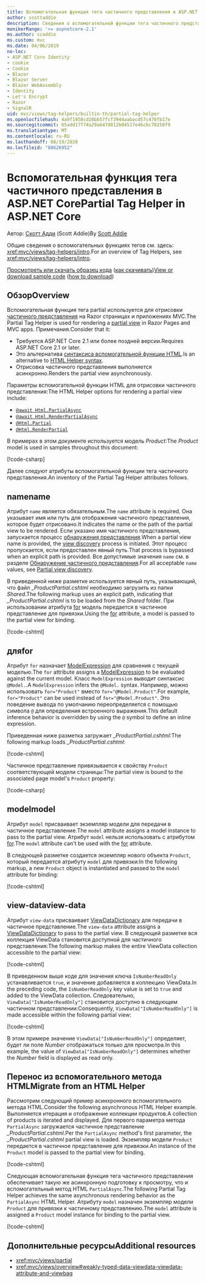 ```yaml
---
title: Вспомогательная функция тега частичного представления в ASP.NET Core
author: scottaddie
description: Сведения о вспомогательной функции тега частичного представления в ASP.NET и роли каждого из его атрибутов в отрисовке частичного представления.
monikerRange: '>= aspnetcore-2.1'
ms.author: scaddie
ms.custom: mvc
ms.date: 04/06/2019
no-loc:
- ASP.NET Core Identity
- cookie
- Cookie
- Blazor
- Blazor Server
- Blazor WebAssembly
- Identity
- Let's Encrypt
- Razor
- SignalR
uid: mvc/views/tag-helpers/builtin-th/partial-tag-helper
ms.openlocfilehash: 4a9f1958cd26bb57fcf3944aabacd57c470fb17e
ms.sourcegitcommit: 65add17f74a29a647d812b04517e46cbc78258f9
ms.translationtype: MT
ms.contentlocale: ru-RU
ms.lasthandoff: 08/19/2020
ms.locfileid: "88626952"
---
```

# <a name="partial-tag-helper-in-aspnet-core"></a><span data-ttu-id="ef635-103">Вспомогательная функция тега частичного представления в ASP.NET Core</span><span class="sxs-lookup"><span data-stu-id="ef635-103">Partial Tag Helper in ASP.NET Core</span></span>

<span data-ttu-id="ef635-104">Автор: [Скотт Адди](https://github.com/scottaddie) (Scott Addie)</span><span class="sxs-lookup"><span data-stu-id="ef635-104">By [Scott Addie](https://github.com/scottaddie)</span></span>

<span data-ttu-id="ef635-105">Общие сведения о вспомогательных функциях тегов см. здесь: <xref:mvc/views/tag-helpers/intro>.</span><span class="sxs-lookup"><span data-stu-id="ef635-105">For an overview of Tag Helpers, see <xref:mvc/views/tag-helpers/intro>.</span></span>

<span data-ttu-id="ef635-106">[Просмотреть или скачать образец кода](https://github.com/dotnet/AspNetCore.Docs/tree/master/aspnetcore/mvc/views/tag-helpers/built-in/samples) ([как скачивать](xref:index#how-to-download-a-sample))</span><span class="sxs-lookup"><span data-stu-id="ef635-106">[View or download sample code](https://github.com/dotnet/AspNetCore.Docs/tree/master/aspnetcore/mvc/views/tag-helpers/built-in/samples) ([how to download](xref:index#how-to-download-a-sample))</span></span>

## <a name="overview"></a><span data-ttu-id="ef635-107">Обзор</span><span class="sxs-lookup"><span data-stu-id="ef635-107">Overview</span></span>

<span data-ttu-id="ef635-108">Вспомогательная функция тега partial используется для отрисовки [частичного представления](xref:mvc/views/partial) на Razor страницах и приложениях MVC.</span><span class="sxs-lookup"><span data-stu-id="ef635-108">The Partial Tag Helper is used for rendering a [partial view](xref:mvc/views/partial) in Razor Pages and MVC apps.</span></span> <span data-ttu-id="ef635-109">Примечания.</span><span class="sxs-lookup"><span data-stu-id="ef635-109">Consider that it:</span></span>

* <span data-ttu-id="ef635-110">Требуется ASP.NET Core 2.1 или более поздней версии.</span><span class="sxs-lookup"><span data-stu-id="ef635-110">Requires ASP.NET Core 2.1 or later.</span></span>
* <span data-ttu-id="ef635-111">Это альтернатива [синтаксиса вспомогательной функции HTML](xref:mvc/views/partial#reference-a-partial-view).</span><span class="sxs-lookup"><span data-stu-id="ef635-111">Is an alternative to [HTML Helper syntax](xref:mvc/views/partial#reference-a-partial-view).</span></span>
* <span data-ttu-id="ef635-112">Отрисовка частичного представления выполняется асинхронно.</span><span class="sxs-lookup"><span data-stu-id="ef635-112">Renders the partial view asynchronously.</span></span>

<span data-ttu-id="ef635-113">Параметры вспомогательной функции HTML для отрисовки частичного представления:</span><span class="sxs-lookup"><span data-stu-id="ef635-113">The HTML Helper options for rendering a partial view include:</span></span>

* [`@await Html.PartialAsync`](/dotnet/api/microsoft.aspnetcore.mvc.rendering.htmlhelperpartialextensions.partialasync)
* [`@await Html.RenderPartialAsync`](/dotnet/api/microsoft.aspnetcore.mvc.rendering.htmlhelperpartialextensions.renderpartialasync)
* [`@Html.Partial`](/dotnet/api/microsoft.aspnetcore.mvc.rendering.htmlhelperpartialextensions.partial)
* [`@Html.RenderPartial`](/dotnet/api/microsoft.aspnetcore.mvc.rendering.htmlhelperpartialextensions.renderpartial)

<span data-ttu-id="ef635-114">В примерах в этом документе используется модель *Product*:</span><span class="sxs-lookup"><span data-stu-id="ef635-114">The *Product* model is used in samples throughout this document:</span></span>

[!code-csharp[](samples/TagHelpersBuiltIn/Models/Product.cs)]

<span data-ttu-id="ef635-115">Далее следуют атрибуты вспомогательной функции тега частичного представления.</span><span class="sxs-lookup"><span data-stu-id="ef635-115">An inventory of the Partial Tag Helper attributes follows.</span></span>

## <a name="name"></a><span data-ttu-id="ef635-116">name</span><span class="sxs-lookup"><span data-stu-id="ef635-116">name</span></span>

<span data-ttu-id="ef635-117">Атрибут `name` является обязательным.</span><span class="sxs-lookup"><span data-stu-id="ef635-117">The `name` attribute is required.</span></span> <span data-ttu-id="ef635-118">Она указывает имя или путь для отображения частичного представления, которое будет отрисовано.</span><span class="sxs-lookup"><span data-stu-id="ef635-118">It indicates the name or the path of the partial view to be rendered.</span></span> <span data-ttu-id="ef635-119">Если указано имя частичного представления, запускается процесс [обнаружения представления](xref:mvc/views/overview#view-discovery).</span><span class="sxs-lookup"><span data-stu-id="ef635-119">When a partial view name is provided, the [view discovery](xref:mvc/views/overview#view-discovery) process is initiated.</span></span> <span data-ttu-id="ef635-120">Этот процесс пропускается, если предоставлен явный путь.</span><span class="sxs-lookup"><span data-stu-id="ef635-120">That process is bypassed when an explicit path is provided.</span></span> <span data-ttu-id="ef635-121">Все допустимые значения `name` см. в разделе [Обнаружение частичного представления](xref:mvc/views/partial#partial-view-discovery).</span><span class="sxs-lookup"><span data-stu-id="ef635-121">For all acceptable `name` values, see [Partial view discovery](xref:mvc/views/partial#partial-view-discovery).</span></span>

<span data-ttu-id="ef635-122">В приведенной ниже разметке используется явный путь, указывающий, что файл *_ProductPartial.cshtml* необходимо загрузить из папки *Shared*.</span><span class="sxs-lookup"><span data-stu-id="ef635-122">The following markup uses an explicit path, indicating that *_ProductPartial.cshtml* is to be loaded from the *Shared* folder.</span></span> <span data-ttu-id="ef635-123">При использовании атрибута [for](#for) модель передается в частичное представление для привязки.</span><span class="sxs-lookup"><span data-stu-id="ef635-123">Using the [for](#for) attribute, a model is passed to the partial view for binding.</span></span>

[!code-cshtml[](samples/TagHelpersBuiltIn/Pages/Product.cshtml?name=snippet_Name)]

## <a name="for"></a><span data-ttu-id="ef635-124">для</span><span class="sxs-lookup"><span data-stu-id="ef635-124">for</span></span>

<span data-ttu-id="ef635-125">Атрибут `for` назначает [ModelExpression](/dotnet/api/microsoft.aspnetcore.mvc.viewfeatures.modelexpression) для сравнения с текущей моделью.</span><span class="sxs-lookup"><span data-stu-id="ef635-125">The `for` attribute assigns a [ModelExpression](/dotnet/api/microsoft.aspnetcore.mvc.viewfeatures.modelexpression) to be evaluated against the current model.</span></span> <span data-ttu-id="ef635-126">Класс `ModelExpression` выводит синтаксис `@Model.`.</span><span class="sxs-lookup"><span data-stu-id="ef635-126">A `ModelExpression` infers the `@Model.` syntax.</span></span> <span data-ttu-id="ef635-127">Например, можно использовать `for="Product"` вместо `for="@Model.Product"`.</span><span class="sxs-lookup"><span data-stu-id="ef635-127">For example, `for="Product"` can be used instead of `for="@Model.Product"`.</span></span> <span data-ttu-id="ef635-128">Это поведение вывода по умолчанию переопределяется с помощью символа `@` для определения встроенного выражения.</span><span class="sxs-lookup"><span data-stu-id="ef635-128">This default inference behavior is overridden by using the `@` symbol to define an inline expression.</span></span>

<span data-ttu-id="ef635-129">Приведенная ниже разметка загружает *_ProductPartial.cshtml*:</span><span class="sxs-lookup"><span data-stu-id="ef635-129">The following markup loads *_ProductPartial.cshtml*:</span></span>

[!code-cshtml[](samples/TagHelpersBuiltIn/Pages/Product.cshtml?name=snippet_For)]

<span data-ttu-id="ef635-130">Частичное представление привязывается к свойству `Product` соответствующей модели страницы:</span><span class="sxs-lookup"><span data-stu-id="ef635-130">The partial view is bound to the associated page model's `Product` property:</span></span>

[!code-csharp[](samples/TagHelpersBuiltIn/Pages/Product.cshtml.cs?highlight=8)]

## <a name="model"></a><span data-ttu-id="ef635-131">model</span><span class="sxs-lookup"><span data-stu-id="ef635-131">model</span></span>

<span data-ttu-id="ef635-132">Атрибут `model` присваивает экземпляр модели для передачи в частичное представление.</span><span class="sxs-lookup"><span data-stu-id="ef635-132">The `model` attribute assigns a model instance to pass to the partial view.</span></span> <span data-ttu-id="ef635-133">Атрибут `model` нельзя использовать с атрибутом [for](#for).</span><span class="sxs-lookup"><span data-stu-id="ef635-133">The `model` attribute can't be used with the [for](#for) attribute.</span></span>

<span data-ttu-id="ef635-134">В следующей разметке создается экземпляр нового объекта `Product`, который передается атрибуту `model` для привязки:</span><span class="sxs-lookup"><span data-stu-id="ef635-134">In the following markup, a new `Product` object is instantiated and passed to the `model` attribute for binding:</span></span>

[!code-cshtml[](samples/TagHelpersBuiltIn/Pages/Product.cshtml?name=snippet_Model)]

## <a name="view-data"></a><span data-ttu-id="ef635-135">view-data</span><span class="sxs-lookup"><span data-stu-id="ef635-135">view-data</span></span>

<span data-ttu-id="ef635-136">Атрибут `view-data` присваивает [ViewDataDictionary](/dotnet/api/microsoft.aspnetcore.mvc.viewfeatures.viewdatadictionary) для передачи в частичное представление.</span><span class="sxs-lookup"><span data-stu-id="ef635-136">The `view-data` attribute assigns a [ViewDataDictionary](/dotnet/api/microsoft.aspnetcore.mvc.viewfeatures.viewdatadictionary) to pass to the partial view.</span></span> <span data-ttu-id="ef635-137">В следующей разметке вся коллекция ViewData становится доступной для частичного представления:</span><span class="sxs-lookup"><span data-stu-id="ef635-137">The following markup makes the entire ViewData collection accessible to the partial view:</span></span>

[!code-cshtml[](samples/TagHelpersBuiltIn/Pages/Product.cshtml?name=snippet_ViewData&highlight=5-)]

<span data-ttu-id="ef635-138">В приведенном выше коде для значения ключа `IsNumberReadOnly` устанавливается `true`, и значение добавляется в коллекцию ViewData.</span><span class="sxs-lookup"><span data-stu-id="ef635-138">In the preceding code, the `IsNumberReadOnly` key value is set to `true` and added to the ViewData collection.</span></span> <span data-ttu-id="ef635-139">Следовательно, `ViewData["IsNumberReadOnly"]` становится доступно в следующем частичном представлении:</span><span class="sxs-lookup"><span data-stu-id="ef635-139">Consequently, `ViewData["IsNumberReadOnly"]` is made accessible within the following partial view:</span></span>

[!code-cshtml[](samples/TagHelpersBuiltIn/Pages/Shared/_ProductViewDataPartial.cshtml?highlight=5)]

<span data-ttu-id="ef635-140">В этом примере значение `ViewData["IsNumberReadOnly"]` определяет, будет ли поле *Number* отображаться только для просмотра.</span><span class="sxs-lookup"><span data-stu-id="ef635-140">In this example, the value of `ViewData["IsNumberReadOnly"]` determines whether the *Number* field is displayed as read only.</span></span>

## <a name="migrate-from-an-html-helper"></a><span data-ttu-id="ef635-141">Перенос из вспомогательного метода HTML</span><span class="sxs-lookup"><span data-stu-id="ef635-141">Migrate from an HTML Helper</span></span>

<span data-ttu-id="ef635-142">Рассмотрим следующий пример асинхронного вспомогательного метода HTML.</span><span class="sxs-lookup"><span data-stu-id="ef635-142">Consider the following asynchronous HTML Helper example.</span></span> <span data-ttu-id="ef635-143">Выполняется итерация и отображение коллекции продуктов.</span><span class="sxs-lookup"><span data-stu-id="ef635-143">A collection of products is iterated and displayed.</span></span> <span data-ttu-id="ef635-144">Для первого параметра метода `PartialAsync` загружается частичное представление *_ProductPartial.cshtml*.</span><span class="sxs-lookup"><span data-stu-id="ef635-144">Per the `PartialAsync` method's first parameter, the *_ProductPartial.cshtml* partial view is loaded.</span></span> <span data-ttu-id="ef635-145">Экземпляр модели `Product` передается в частичное представление для привязки.</span><span class="sxs-lookup"><span data-stu-id="ef635-145">An instance of the `Product` model is passed to the partial view for binding.</span></span>

[!code-cshtml[](samples/TagHelpersBuiltIn/Pages/Products.cshtml?name=snippet_HtmlHelper&highlight=3)]

<span data-ttu-id="ef635-146">Следующая вспомогательная функция тега частичного представления обеспечивает такую же асинхронную подготовку к просмотру, что и вспомогательный метод HTML `PartialAsync`.</span><span class="sxs-lookup"><span data-stu-id="ef635-146">The following Partial Tag Helper achieves the same asynchronous rendering behavior as the `PartialAsync` HTML Helper.</span></span> <span data-ttu-id="ef635-147">Атрибуту `model` назначен экземпляр модели `Product` для привязки к частичному представлению.</span><span class="sxs-lookup"><span data-stu-id="ef635-147">The `model` attribute is assigned a `Product` model instance for binding to the partial view.</span></span>

[!code-cshtml[](samples/TagHelpersBuiltIn/Pages/Products.cshtml?name=snippet_TagHelper&highlight=3)]

## <a name="additional-resources"></a><span data-ttu-id="ef635-148">Дополнительные ресурсы</span><span class="sxs-lookup"><span data-stu-id="ef635-148">Additional resources</span></span>

* <xref:mvc/views/partial>
* <xref:mvc/views/overview#weakly-typed-data-viewdata-viewdata-attribute-and-viewbag>
